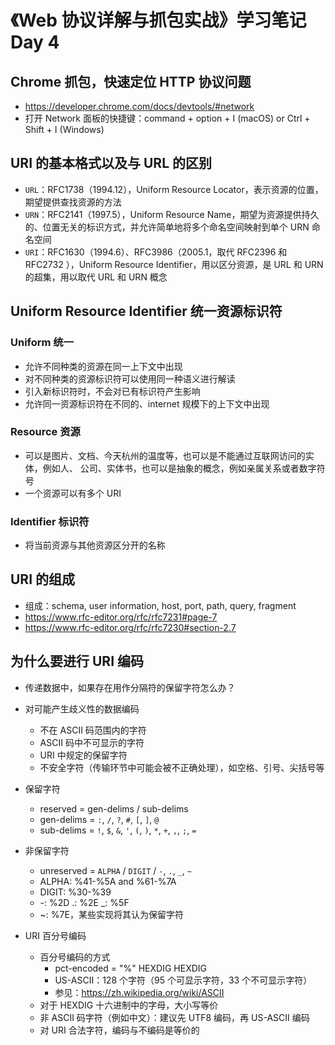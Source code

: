 # 《Web 协议详解与抓包实战》学习笔记 Day 4

## Chrome 抓包，快速定位 HTTP 协议问题

* <https://developer.chrome.com/docs/devtools/#network>
* 打开 Network 面板的快捷键：command + option + I (macOS) or Ctrl + Shift + I (Windows)

## URI 的基本格式以及与 URL 的区别

* `URL`：RFC1738（1994.12），Uniform Resource Locator，表示资源的位置，期望提供查找资源的方法
* `URN`：RFC2141（1997.5），Uniform Resource Name，期望为资源提供持久的、位置无关的标识方式，并允许简单地将多个命名空间映射到单个 URN 命名空间
* `URI`：RFC1630（1994.6）、RFC3986（2005.1，取代 RFC2396 和 RFC2732 ），Uniform Resource Identifier，用以区分资源，是 URL 和 URN 的超集，用以取代 URL 和 URN 概念

## Uniform Resource Identifier 统一资源标识符

### Uniform 统一

* 允许不同种类的资源在同一上下文中出现
* 对不同种类的资源标识符可以使用同一种语义进行解读
* 引入新标识符时，不会对已有标识符产生影响
* 允许同一资源标识符在不同的、internet 规模下的上下文中出现

### Resource 资源

* 可以是图片、文档、今天杭州的温度等，也可以是不能通过互联网访问的实体，例如人、 公司、实体书，也可以是抽象的概念，例如亲属关系或者数字符号
* 一个资源可以有多个 URI

### Identifier 标识符

* 将当前资源与其他资源区分开的名称

## URI 的组成

* 组成：schema, user information, host, port, path, query, fragment
* <https://www.rfc-editor.org/rfc/rfc7231#page-7>
* <https://www.rfc-editor.org/rfc/rfc7230#section-2.7>

## 为什么要进行 URI 编码

* 传递数据中，如果存在用作分隔符的保留字符怎么办？
* 对可能产生歧义性的数据编码
  - 不在 ASCII 码范围内的字符
  - ASCII 码中不可显示的字符
  - URI 中规定的保留字符
  - 不安全字符（传输环节中可能会被不正确处理），如空格、引号、尖括号等
* 保留字符
  - reserved = gen-delims / sub-delims
  - gen-delims = `:`, `/`, `?`, `#`, `[`, `]`, `@`
  - sub-delims = `!`, `$`, `&`, `'`, `(`, `)`, `*`, `+`, `,`, `;`, `=`
* 非保留字符
  - unreserved = `ALPHA` / `DIGIT` / `-`, `.`, `_`, `~`
  - ALPHA: %41-%5A and %61-%7A
  - DIGIT: %30-%39
  - -: %2D .: %2E _: %5F
  - ~: %7E，某些实现将其认为保留字符

* URI 百分号编码
  - 百分号编码的方式
    - pct-encoded = "%" HEXDIG HEXDIG
    - US-ASCII：128 个字符（95 个可显示字符，33 个不可显示字符）
    - 参见：https://zh.wikipedia.org/wiki/ASCII
  - 对于 HEXDIG 十六进制中的字母，大小写等价
  - 非 ASCII 码字符（例如中文）：建议先 UTF8 编码，再 US-ASCII 编码
  - 对 URI 合法字符，编码与不编码是等价的
